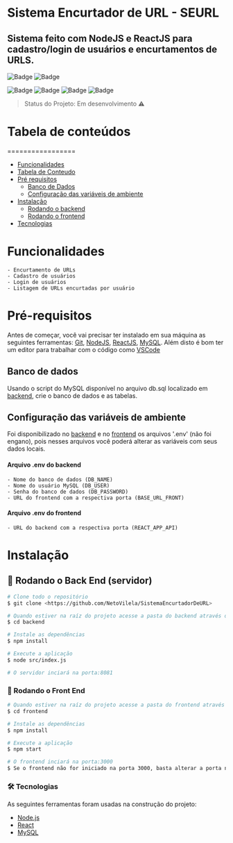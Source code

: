 # Sistema Encurtador de URL - SEURL

## Sistema feito com NodeJS e ReactJS para cadastro/login de usuários e encurtamentos de URLS.

![Badge](https://img.shields.io/static/v1?label=react&message=framework&color=blue&style=for-the-badge&logo=REACT)
![Badge](https://img.shields.io/static/v1?label=node&message=Ambiente-de-execução&color=green&style=for-the-badge&logo=NODE)

![Badge](https://img.shields.io/github/issues/NetoVilela/SistemaEncurtadorDeURL)
![Badge](https://img.shields.io/github/forks/NetoVilela/SistemaEncurtadorDeURL)
![Badge](https://img.shields.io/github/stars/NetoVilela/SistemaEncurtadorDeURL)
![Badge](https://img.shields.io/github/license/NetoVilela/SistemaEncurtadorDeURL)

> Status do Projeto: Em desenvolvimento :warning:

# Tabela de conteúdos
=================
<!--ts-->
   * [Funcionalidades](#Funcionalidades)
   * [Tabela de Conteudo](#Tabela-de-Conteúdo)
   * [Pré requisitos](#Pré-requisitos)
      * [Banco de Dados](#Banco-de-dados)
      * [Configuração das variáveis de ambiente](#Configuração-das-variáveis-de-ambiente)
   * [Instalação](#Instalação)
      * [Rodando o backend](#🎲-Rodando-o-Back-End-(servidor))
      * [Rodando o frontend](#🎲-Rodando-o-Front-End)
   * [Tecnologias](#🛠-Tecnologias)
<!--te-->

# Funcionalidades
    - Encurtamento de URLs
    - Cadastro de usuários
    - Login de usuários
    - Listagem de URLs encurtadas por usuário



# Pré-requisitos

Antes de começar, você vai precisar ter instalado em sua máquina as seguintes ferramentas:
[Git](https://git-scm.com), [NodeJS](https://nodejs.org/en/), [ReactJS](https://pt-br.reactjs.org/), [MySQL](https://www.mysql.com/). 
Além disto é bom ter um editor para trabalhar com o código como [VSCode](https://code.visualstudio.com/)

## Banco de dados

Usando o script do MySQL disponível no arquivo db.sql localizado em [backend](https://github.com/NetoVilela/SistemaEncurtadorDeURL/tree/master/backend), crie o banco de dados e as tabelas.

## Configuração das variáveis de ambiente

Foi disponibilizado no [backend](https://github.com/NetoVilela/SistemaEncurtadorDeURL/tree/master/backend) e no [frontend](https://github.com/NetoVilela/SistemaEncurtadorDeURL/tree/master/frontend) os arquivos '.env' (não foi engano), pois nesses arquivos você poderá alterar as variáveis com seus dados locais.

#### Arquivo .env do backend
    - Nome do banco de dados (DB_NAME)
    - Nome do usuário MySQL (DB_USER)
    - Senha do banco de dados (DB_PASSWORD)
    - URL do frontend com a respectiva porta (BASE_URL_FRONT)

#### Arquivo .env do frontend
    - URL do backend com a respectiva porta (REACT_APP_API)

# Instalação

## 🎲 Rodando o Back End (servidor)

```bash
# Clone todo o repositório
$ git clone <https://github.com/NetoVilela/SistemaEncurtadorDeURL>

# Quando estiver na raíz do projeto acesse a pasta do backend através do terminal
$ cd backend

# Instale as dependências
$ npm install

# Execute a aplicação 
$ node src/index.js

# O servidor inciará na porta:8081 


```

### 🎲 Rodando o Front End
```bash
# Quando estiver na raíz do projeto acesse a pasta do frontend através do terminal
$ cd frontend

# Instale as dependências
$ npm install

# Execute a aplicação 
$ npm start

# O frontend inciará na porta:3000 
$ Se o frontend não for iniciado na porta 3000, basta alterar a porta na variável ambiente para a porta usada em sua máquina.
```

### 🛠 Tecnologias

As seguintes ferramentas foram usadas na construção do projeto:

- [Node.js](https://nodejs.org/en/)
- [React](https://pt-br.reactjs.org/)
- [MySQL](https://www.mysql.com/)
